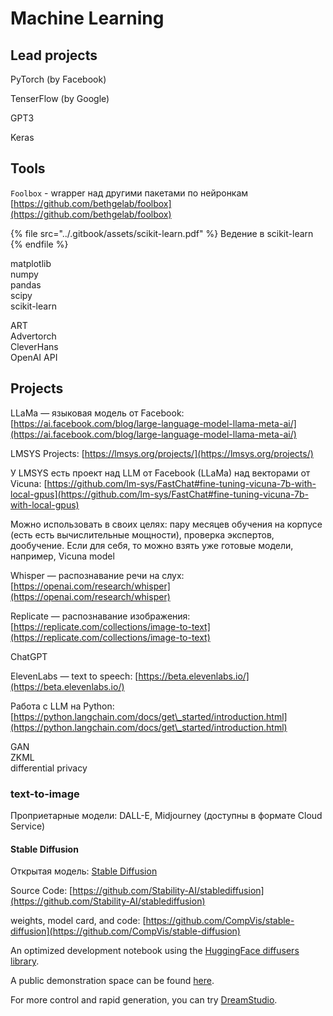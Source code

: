 # Machine Learning

## Lead projects

PyTorch (by Facebook)

TenserFlow (by Google)

GPT3

Keras

## Tools

`Foolbox` - wrapper над другими пакетами по нейронкам [https://github.com/bethgelab/foolbox](https://github.com/bethgelab/foolbox)

{% file src="../.gitbook/assets/scikit-learn.pdf" %}
Ведение в scikit-learn
{% endfile %}

matplotlib \
numpy \
pandas \
scipy \
scikit-learn

ART\
Advertorch\
CleverHans\
OpenAI API

## Projects

LLaMa — языковая модель от Facebook: [https://ai.facebook.com/blog/large-language-model-llama-meta-ai/](https://ai.facebook.com/blog/large-language-model-llama-meta-ai/)

LMSYS Projects: [https://lmsys.org/projects/](https://lmsys.org/projects/)

У LMSYS есть проект над LLM от Facebook (LLaMa) над векторами от Vicuna: [https://github.com/lm-sys/FastChat#fine-tuning-vicuna-7b-with-local-gpus](https://github.com/lm-sys/FastChat#fine-tuning-vicuna-7b-with-local-gpus)

Можно использовать в своих целях: пару месяцев обучения на корпусе (есть есть вычислительные мощности), проверка экспертов, дообучение. Если для себя, то можно взять уже готовые модели, например, Vicuna model

Whisper — распознавание речи на слух: [https://openai.com/research/whisper](https://openai.com/research/whisper)

Replicate — распознавание изображения: [https://replicate.com/collections/image-to-text](https://replicate.com/collections/image-to-text)

ChatGPT

ElevenLabs — text to speech: [https://beta.elevenlabs.io/](https://beta.elevenlabs.io/)

Работа с LLM на Python: [https://python.langchain.com/docs/get\_started/introduction.html](https://python.langchain.com/docs/get\_started/introduction.html)

GAN\
ZKML\
differential privacy

### text-to-image

Проприетарные модели: DALL-E, Midjourney (доступны в формате Cloud Service)

#### Stable Diffusion

Открытая модель: [Stable Diffusion](https://stability.ai/blog/stable-diffusion-public-release)

Source Code: [https://github.com/Stability-AI/stablediffusion](https://github.com/Stability-AI/stablediffusion)

weights, model card, and code: [https://github.com/CompVis/stable-diffusion](https://github.com/CompVis/stable-diffusion)

An optimized development notebook using the [HuggingFace diffusers library](https://colab.research.google.com/github/huggingface/notebooks/blob/main/diffusers/stable\_diffusion.ipynb).

A public demonstration space can be found [here](https://huggingface.co/spaces/stabilityai/stable-diffusion).

For more control and rapid generation, you can try [DreamStudio](https://dreamstudio.ai).
